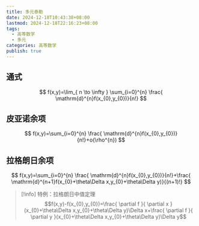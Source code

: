 ```yaml
---
title: 多元泰勒
date: 2024-12-18T10:43:38+08:00
lastmod: 2024-12-18T22:16:23+08:00
tags:
  - 高等数学
  - 多元
categories: 高等数学
publish: true
---
```


## 通式
$$
f(x,y)=\lim_{ n \to \infty } \sum_{i=0}^{n} \frac{ \mathrm{d}^{n}f(x_{0},y_{0})}{n!}
$$

## 皮亚诺余项

$$
f(x,y)=\sum_{i=0}^{n} \frac{ \mathrm{d}^{n}f(x_{0},y_{0})}{n!}+o(\rho^{n})
$$

## 拉格朗日余项

$$
f(x,y)=\sum_{i=0}^{n} \frac{ \mathrm{d}^{n}f(x_{0},y_{0})}{n!}+\frac{ \mathrm{d}^{n+1}f(x_{0}+\theta\Delta x,y_{0}+\theta\Delta y)}{(n+1)!}
$$

>[!info] 特例：拉格朗日中值定理
>$$f(x,y)-f(x_{0},y_{0})=\frac{ \partial f }{ \partial x } (x_{0}+\theta\Delta x,y_{0}+\theta\Delta y)\Delta x+\frac{ \partial f }{ \partial y }(x_{0}+\theta\Delta x,y_{0}+\theta\Delta y)\Delta y$$
